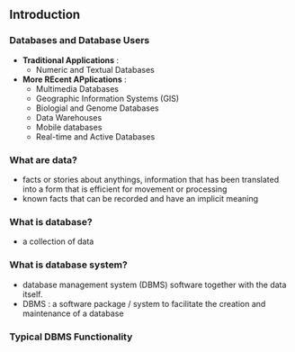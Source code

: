 ## Introduction

### Databases and Database Users
- **Traditional Applications** :
    - Numeric and Textual Databases
- **More REcent APplications** :
    - Multimedia Databases
    - Geographic Information Systems (GIS)
    - Biologial and Genome Databases
    - Data Warehouses
    - Mobile databases
    - Real-time and Active Databases

### What are data?
- facts or stories about anythings, information that has been translated into
a form that is efficient for movement or processing
- known facts that can be recorded and have an implicit meaning

### What is database?
- a collection of data

### What is database system?
- database management system (DBMS) software together with the data itself.
- DBMS : a software package / system to facilitate the creation and maintenance of a database

### Typical DBMS Functionality

